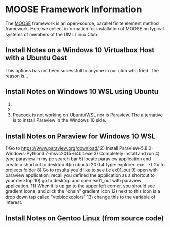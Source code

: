 # MOOSE Framework Information

The [MOOSE](https://mooseframework.org) framework is an open-source, parallel finite element method framework.
Here we collect information for installation of MOOSE on typical systems of members of the UML Linux Club.

## Install Notes on a Windows 10 Virtualbox Host with a Ubuntu Gest

This options has not been sucessfull to anyone in our club who tried. The reason is...

## Install Notes on Windows 10 WSL using Ubuntu

1. 
1.
1. Peacock is not working on Ubuntu/WSL nor is Paraview. The alternative is to install Paraview in the Windows 10 side.

## Install Notes on Paraview for Windows 10 WSL
1)Go to https://www.paraview.org/download/
2) Install ParaView-5.8.0-Windows-Python3.7-msvc2015-64bit.exe
3) Completely install and run
4) type paraview in my pc search bar
5) locate paraview application and create a shortcut to desktop
6)in ubuntu 20.0.4 type:   explorer. exe .
7) Go to projects folder
8) Go to results you'd like to see i.e ex01_out
9) open with paraview application; recall you defined the application as a shortcut to your desktop
10) go to desktop and open ex01_out with paraview application. 
11) When it is up go to the upper left corner, you should see gradient icons, and click the "chain" gradient icon
12) next to this icon is a drop down tap called "vtxblockcolors"
13) change this to the variable of interest. 

## Install Notes on Gentoo Linux (from source code)

